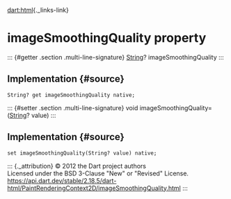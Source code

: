 [dart:html](../../dart-html/dart-html-library){._links-link}

imageSmoothingQuality property
==============================

::: {#getter .section .multi-line-signature}
[String](../../dart-core/string-class)? imageSmoothingQuality
:::

Implementation {#source}
--------------

``` {.language-dart data-language="dart"}
String? get imageSmoothingQuality native;
```

::: {#setter .section .multi-line-signature}
void imageSmoothingQuality=([String](../../dart-core/string-class)?
value)
:::

Implementation {#source}
--------------

``` {.language-dart data-language="dart"}
set imageSmoothingQuality(String? value) native;
```

::: {._attribution}
© 2012 the Dart project authors\
Licensed under the BSD 3-Clause \"New\" or \"Revised\" License.\
<https://api.dart.dev/stable/2.18.5/dart-html/PaintRenderingContext2D/imageSmoothingQuality.html>
:::
